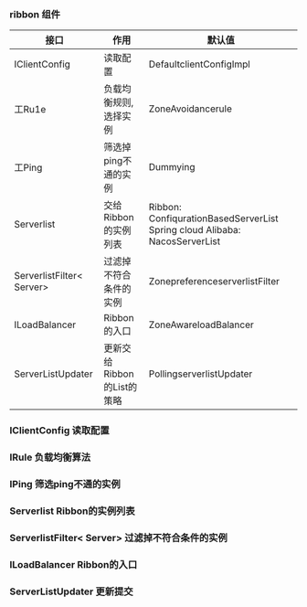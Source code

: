 
### ribbon 组件


|接口 | 作用 | 默认值 |
|  ----  | ----  |   ----  | 
| IClientConfig | 读取配置 | DefaultclientConfigImpl |
| 工Ru1e | 负载均衡规则,选择实例 | ZoneAvoidancerule |
|工Ping |筛选掉ping不通的实例 |Dummying |
|Serverlist<server> |交给 Ribbon的实例列表|Ribbon: ConfiqurationBasedServerList Spring cloud Alibaba: NacosServerList |
| ServerlistFilter< Server> | 过滤掉不符合条件的实例 |ZonepreferenceserverlistFilter |
| ILoadBalancer | Ribbon的入口 | ZoneAwareloadBalancer |
| ServerListUpdater | 更新交给Ribbon的List的策略 | PollingserverlistUpdater |



### IClientConfig 读取配置



### IRule 负载均衡算法


### IPing 筛选ping不通的实例


### Serverlist<server>  Ribbon的实例列表


### ServerlistFilter< Server>  过滤掉不符合条件的实例


### ILoadBalancer Ribbon的入口


### ServerListUpdater 更新提交




